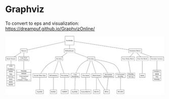# Graphviz

To convert to eps and visualization: https://dreampuf.github.io/GraphvizOnline/

![](mindmap.svg)